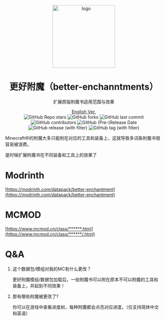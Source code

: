 <div align="center">
    <img align="center" src="https://raw.githubusercontent.com/whwdzg/better-enchantments/main/pack.png" alt="logo" width="200">
    <h1 align="center">更好附魔（better-enchanntments）</h1>
    <p align="enter">扩展原版附魔书适用范围与效果</p>
    <a href="https://github.com/whwdzg/better-enchantments/blob/main/README-en.md">English Ver.</a>
    </br>
    <img alt="GitHub Repo stars" src="https://img.shields.io/github/stars/whwdzg/better-enchantments">
    <img alt="GitHub forks" src="https://img.shields.io/github/forks/whwdzg/better-enchantments">
    <img alt="GitHub last commit" src="https://img.shields.io/github/last-commit/whwdzg/better-enchantments">
    <img alt="GitHub contributors" src="https://img.shields.io/github/contributors/whwdzg/better-enchantments">
    <img alt="GitHub (Pre-)Release Date" src="https://img.shields.io/github/release-date-pre/whwdzg/better-enchantments">
    <img alt="GitHub release (with filter)" src="https://img.shields.io/github/v/release/whwdzg/better-enchantments">
    <img alt="GitHub tag (with filter)" src="https://img.shields.io/github/v/tag/whwdzg/better-enchantments">
    </br>
</div>


Minecraft中的附魔大多只能附在对应的工具和装备上，这就导致多词条附魔书很容易被浪费。

是时候扩展附魔书在不同装备和工具上的效果了

# Modrinth
[https://modrinth.com/datapack/better-enchantment](https://modrinth.com/datapack/better-enchantment)

# MCMOD
[https://www.mcmod.cn/class/******.html](https://www.mcmod.cn/class/******/.html)

# Q&A
1. 这个数据包/模组对我的MC有什么更改？

   更好附魔模组/数据包加载后，一些附魔书可以附在原本不可以附魔的工具和装备上，并起到不同效果！
   
2. 那有哪些附魔被更改了?

   你可以在游戏中查看进度树，每种附魔都会点亮对应进度。（仅支持简体中文和英语）
